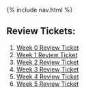{% include nav.html %}

<h2> Review Tickets: </h2>
<ol> 
  <li> <a href="https://github.com/Reem57/Trimester-3-CSP/issues/1">Week 0 Review Ticket</a></li>

  <li> <a href="https://github.com/Reem57/Trimester-3-CSP/issues/2#issue-1175829869"> Week 1 Review Ticket</a> </li>
  
  <li> <a href="https://github.com/Reem57/Trimester-3-CSP/issues/3"> Week 2 Review Ticket</a> </li>
  
  <li> <a href="https://github.com/Reem57/Trimester-3-CSP/issues/5"> Week 3 Review Ticket</a> </li>
  
  <li> <a href="https://github.com/Reem57/Trimester-3-CSP/issues/6"> Week 4 Review Ticket</a> </li>
  
  <li> <a href="https://github.com/Reem57/Trimester-3-CSP/issues/7"> Week 5 Review Ticket</a> </li>
</ol>

